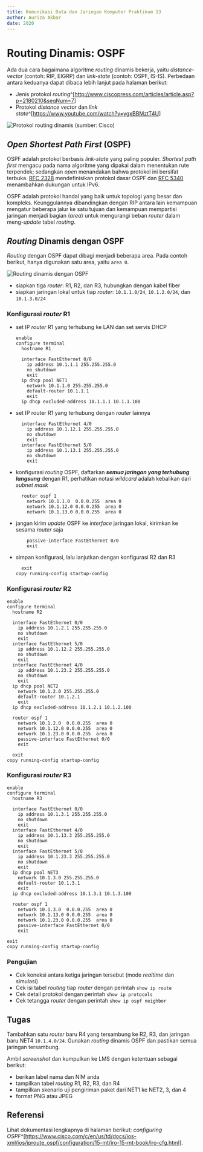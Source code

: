```yaml
---
title: Komunikasi Data dan Jaringan Komputer Praktikum 13
author: Auriza Akbar
date: 2020
---
```


# Routing Dinamis: OSPF

Ada dua cara bagaimana algoritme *routing* dinamis bekerja, yaitu
*distance-vector* (contoh: RIP, EIGRP) dan *link-state* (contoh: OSPF, IS-IS).
Perbedaan antara keduanya dapat dibaca lebih lanjut pada halaman berikut:

- Jenis protokol *routing*^[<http://www.ciscopress.com/articles/article.asp?p=2180210&seqNum=7>]
- Protokol *distance vector* dan *link state*^[<https://www.youtube.com/watch?v=ygxBBMztT4U>]

![Protokol *routing* dinamis (sumber: [Cisco](http://www.ciscopress.com/articles/article.asp?p=2180210&seqNum=7))](etc/13/dyn-routing.jpg)


## *Open Shortest Path First* (OSPF)

OSPF adalah protokol berbasis *link-state* yang paling populer. *Shortest path
first* mengacu pada nama algoritme yang dipakai dalam menentukan rute
terpendek; sedangkan *open* menandakan bahwa protokol ini bersifat terbuka.
[RFC 2328](https://tools.ietf.org/html/rfc2328) mendefinisikan protokol dasar
OSPF dan [RFC 5340](https://tools.ietf.org/html/rfc5340) menambahkan dukungan
untuk IPv6.

OSPF adalah protokol handal yang baik untuk topologi yang besar dan kompleks.
Keunggulannya dibandingkan dengan RIP antara lain kemampuan mengatur beberapa
jalur ke satu tujuan dan kemampuan mempartisi jaringan menjadi bagian (*area*)
untuk mengurangi beban *router* dalam meng-*update* tabel *routing*.


## *Routing* Dinamis dengan OSPF

*Routing* dengan OSPF dapat dibagi menjadi beberapa area.
Pada contoh berikut, hanya digunakan satu area, yaitu `area 0`.

![Routing dinamis dengan OSPF](etc/12/ripv2.png)

- siapkan tiga *router*: R1, R2, dan R3, hubungkan dengan kabel fiber
- siapkan jaringan lokal untuk tiap *router*: `10.1.1.0/24`, `10.1.2.0/24`, dan `10.1.3.0/24`

### Konfigurasi *router* R1

- set IP *router* R1 yang terhubung ke LAN dan set servis DHCP

    ~~~
    enable
    configure terminal
      hostname R1

      interface FastEthernet 0/0
        ip address 10.1.1.1 255.255.255.0
        no shutdown
        exit
      ip dhcp pool NET1
        network 10.1.1.0 255.255.255.0
        default-router 10.1.1.1
        exit
      ip dhcp excluded-address 10.1.1.1 10.1.1.100
    ~~~

- set IP router R1 yang terhubung dengan *router* lainnya

    ~~~
      interface FastEthernet 4/0
        ip address 10.1.12.1 255.255.255.0
        no shutdown
        exit
      interface FastEthernet 5/0
        ip address 10.1.13.1 255.255.255.0
        no shutdown
        exit
    ~~~

- konfigurasi *routing* OSPF, daftarkan _**semua jaringan yang terhubung langsung**_
    dengan R1, perhatikan notasi *wildcard* adalah kebalikan dari *subnet mask*

    ~~~
      router ospf 1
        network 10.1.1.0  0.0.0.255  area 0
        network 10.1.12.0 0.0.0.255  area 0
        network 10.1.13.0 0.0.0.255  area 0
    ~~~

- jangan kirim *update* OSPF ke *interface* jaringan lokal, kirimkan ke sesama
  *router* saja

    ~~~
        passive-interface FastEthernet 0/0
        exit
    ~~~

- simpan konfigurasi, lalu lanjutkan dengan konfigurasi R2 dan R3

    ~~~
      exit
    copy running-config startup-config
    ~~~

### Konfigurasi *router* R2

~~~
enable
configure terminal
  hostname R2

  interface FastEthernet 0/0
    ip address 10.1.2.1 255.255.255.0
    no shutdown
    exit
  interface FastEthernet 5/0
    ip address 10.1.12.2 255.255.255.0
    no shutdown
    exit
  interface FastEthernet 4/0
    ip address 10.1.23.2 255.255.255.0
    no shutdown
    exit
  ip dhcp pool NET2
    network 10.1.2.0 255.255.255.0
    default-router 10.1.2.1
    exit
  ip dhcp excluded-address 10.1.2.1 10.1.2.100

  router ospf 1
    network 10.1.2.0  0.0.0.255  area 0
    network 10.1.12.0 0.0.0.255  area 0
    network 10.1.23.0 0.0.0.255  area 0
    passive-interface FastEthernet 0/0
    exit

  exit
copy running-config startup-config
~~~

### Konfigurasi *router* R3

~~~
enable
configure terminal
  hostname R3

  interface FastEthernet 0/0
    ip address 10.1.3.1 255.255.255.0
    no shutdown
    exit
  interface FastEthernet 4/0
    ip address 10.1.13.3 255.255.255.0
    no shutdown
    exit
  interface FastEthernet 5/0
    ip address 10.1.23.3 255.255.255.0
    no shutdown
    exit
  ip dhcp pool NET3
    network 10.1.3.0 255.255.255.0
    default-router 10.1.3.1
    exit
  ip dhcp excluded-address 10.1.3.1 10.1.3.100

  router ospf 1
    network 10.1.3.0  0.0.0.255  area 0
    network 10.1.13.0 0.0.0.255  area 0
    network 10.1.23.0 0.0.0.255  area 0
    passive-interface FastEthernet 0/0
    exit

exit
copy running-config startup-config
~~~

### Pengujian

- Cek koneksi antara ketiga jaringan tersebut (mode *realtime* dan simulasi)
- Cek isi tabel *routing* tiap *router* dengan perintah `show ip route`
- Cek detail protokol dengan perintah `show ip protocols`
- Cek tetangga *router* dengan perintah `show ip ospf neighbor`


## Tugas

Tambahkan satu *router* baru R4 yang tersambung ke R2, R3, dan jaringan baru NET4 `10.1.4.0/24`.
Gunakan *routing* dinamis OSPF dan pastikan semua jaringan tersambung.

Ambil *screenshot* dan kumpulkan ke LMS dengan ketentuan sebagai berikut:

- berikan label nama dan NIM anda
- tampilkan tabel *routing* R1, R2, R3, dan R4
- tampilkan skenario uji pengiriman paket dari NET1 ke NET2, 3, dan 4
- format PNG atau JPEG

## Referensi

Lihat dokumentasi lengkapnya di halaman berikut: *configuring OSPF*^[<https://www.cisco.com/c/en/us/td/docs/ios-xml/ios/iproute_ospf/configuration/15-mt/iro-15-mt-book/iro-cfg.html>].

